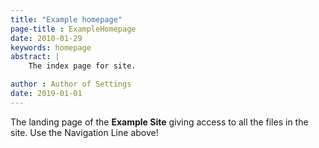 ```yaml
---
title: "Example homepage"
page-title : ExampleHomepage
date: 2010-01-29
keywords: homepage
abstract: |
    The index page for site.

author : Author of Settings 
date: 2019-01-01
---
```


The landing page of the **Example Site** giving access to all the files in the site. Use the Navigation Line above! 

